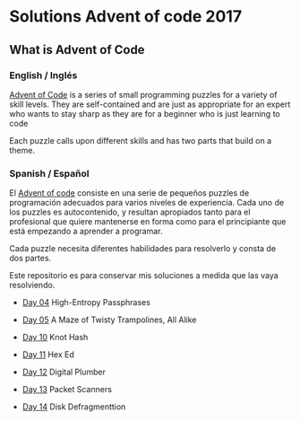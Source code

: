 # Solutions Advent of code 2017

## What is Advent of Code

### English / Inglés

[Advent of Code](https://adventofcode.com/) is a series of small programming
puzzles for a variety of skill levels. They are self-contained and are just as
appropriate for an expert who wants to stay sharp as they are for a beginner
who is just learning to code

Each puzzle calls upon different skills and has
two parts that build on a theme.

### Spanish / Español

El [Advent of code](https://adventofcode.com/) consiste en una serie de 
pequeños puzzles de programación adecuados para varios niveles de experiencia. 
Cada uno de los puzzles es autocontenido, y resultan apropiados
tanto para el profesional que quiere mantenerse en forma como para el
principiante que está empezando a aprender a programar. 

Cada puzzle necesita diferentes habilidades para resolverlo y consta de dos
partes.

Este repositorio es para conservar mis soluciones a medida que las vaya
resolviendo.

 - [Day 04](./day04/) High-Entropy Passphrases
 
 - [Day 05](./day05/) A Maze of Twisty Trampolines, All Alike

 - [Day 10](./day10/) Knot Hash

 - [Day 11](./day11/) Hex Ed

 - [Day 12](./day12/) Digital Plumber

 - [Day 13](./day13/) Packet Scanners
 
 - [Day 14](./day14/) Disk Defragmenttion 
